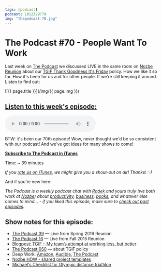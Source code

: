 ```yaml
---
tags: [podcast]
podcast: 1012329770
img: "thepodcast-70.jpg"
---
```


# The Podcast #70 - People Want To Work

Last week on [The Podcast][p] we discussed LIVE in the same room on [Nozbe Reunion](https://sliwinski.com/nooffice-reunion) about our [TGIF Thank Goodness It's Friday](https://sliwinski.com/tgif) policy. How we like it so far. How it's been for us and for other people. If we're still keeping it around. Listen to find out:

<!--More-->

![{{ page.title }}](/img/{{ page.img }})

## [Listen to this week's episode:][e]

<audio controls>
<source src="https://files.nozbe.com/podcast/070.mp3" type="audio/mpeg">
</audio>

BTW: it's been our 70th episode! Wow, never thought we'd be so consistent with our podcast! And we've got ideas for many shows to come!

**[Subscribe to The Podcast in iTunes][i]**

Time: ~ 39 minutes

*If you [rate us on iTunes][i], we might give you a shout-out on air! Thanks! :-)*

And if you're new here:

*The Podcast is a weekly podcast chat with [Radek][r] and yours truly (we both work at [Nozbe][n]) about [productivity](/productivity), [business](/business), [books](/books), and whatever else comes to mind… - if you liked this episode, make sure to [check out past episodes](/podcast).*

## Show notes for this episode:

  * [The Podcast 39](http://thepodcast.fm/episodes/39) — Live from Spring 2016 Reunion
  * [The Podcast 16](http://thepodcast.fm/episodes/16) — Live from Fall 2015 Reunion
  * [Blogpost: TGIF -  My team’s attempt at working less, but better](https://nooffice.org/tgif-my-teams-attempt-at-working-less-but-better-360cd61de2f8#.ubhs7mq2a)
  * [The Podcast 060](http://thepodcast.fm/episodes/60) — about TGIF policy
  * Deep Work: [Amazon](https://www.amazon.com/Deep-Work-Focused-Success-Distracted/dp/1455586692?tag=radexio-20), [Audible](http://www.audible.com/pd/Self-Development/Deep-Work-Audiobook/B0189PX1RQ?tag=radexio-20), [The Podcast](http://thepodcast.fm/46)
  * [Nozbe.HOW - shared project templates](https://how.nozbe.com/)
  * [Michael's Checklist for Olympic distance triathlon](https://nozbe.com/blog/triathlon/)

[e]: http://thepodcast.fm/episodes/70

[p]: https://michael.gratis/thepodcastfm
[n]: https://nozbe.com/?a=mike
[r]: https://michael.gratis/radex
[i]: https://michael.gratis/thepodcast
[r]: http://radex.io